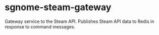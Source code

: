 # sgnome-steam-gateway
Gateway service to the Steam API. Publishes Steam API data to Redis in response to command messages.
